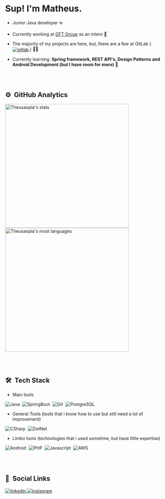 <h1 align="left">Sup! I'm Matheus.</h1>

- Junior Java developer ☕

- Currently working at [GFT Group](https://www.gft.com) as an intern 💼

- The majority of my projects are here, but, there are a few at GitLab (<a href="https://gitlab.com/Theusaopia" target="_blank"> <img align="center" src="https://img.shields.io/badge/-Gitlab-05122A?style=flat&logo=gitlab" alt="gitlab"/>
</a>) 👩‍💻

- Currently learning: **Spring framework, REST API's, Design Patterns and Android Development (but I have room for more)** 📘

<br><br>

## ⚙️ &nbsp;GitHub Analytics

<p align="left">
<img width="400em" src="https://github-readme-stats.vercel.app/api?username=theusaopia&show_icons=true&theme=github_dark" alt="Theusaopia's stats"/>
<img width="400em" src="https://github-readme-stats.vercel.app/api/top-langs/?username=theusaopia&layout=compact&theme=github_dark" alt="Theusaopia's most languages"/>
</p>

<br><br>

## 🛠 &nbsp;Tech Stack

- Main tools

![Java](https://img.shields.io/badge/-Java-05122A?style=flat&logo=java)&nbsp;
![SpringBoot](https://img.shields.io/badge/-SpringBoot-05122A?style=flat&logo=spring)&nbsp;
![Git](https://img.shields.io/badge/-Git-05122A?style=flat&logo=git)&nbsp;
![PostgreSQL](https://img.shields.io/badge/-PostgreSQL-05122A?style=flat&logo=postgresql)&nbsp;

- General Tools (tools that i know how to use but still need a lot of improvement)

![CSharp](https://img.shields.io/badge/-CSharp-05122A?style=flat&logo=csharp)&nbsp;
![DotNet](https://img.shields.io/badge/-DotNet-05122A?style=flat&logo=.net)&nbsp;


- Limbo tools (technologies that i used sometime, but have little expertise)

![Android](https://img.shields.io/badge/-Android-05122A?style=flat&logo=android)&nbsp;
![PHP](https://img.shields.io/badge/-PHP-05122A?style=flat&logo=php)&nbsp;
![Javascript](https://img.shields.io/badge/-Javascript-05122A?style=flat&logo=javascript)&nbsp;
![AWS](https://img.shields.io/badge/-AWS-05122A?style=flat&logo=amazon-aws)&nbsp;

<br><br>

## 📢 &nbsp;Social Links

<a href="https://www.linkedin.com/in/matheus-dias-n98/" target="_blank">
  <img align="center" src="https://img.shields.io/badge/-Linkedin-05122A?style=flat&logo=linkedin" alt="linkedin"/>
</a>
<a href="https://instagram.com/math_eusera" target="_blank">
 <img align="center" src="https://img.shields.io/badge/-math_eusera-05122A?style=flat&logo=instagram" alt="instagram"/>
</a>
</p>
